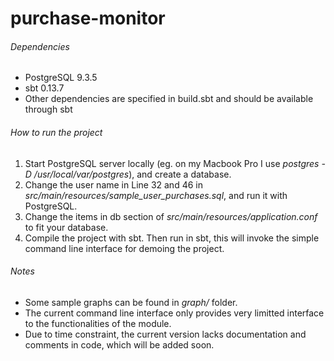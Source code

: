 purchase-monitor
================
###### Dependencies
* PostgreSQL 9.3.5
* sbt 0.13.7
* Other dependencies are specified in build.sbt and should be available through sbt

###### How to run the project
1. Start PostgreSQL server locally (eg. on my Macbook Pro I use *postgres -D /usr/local/var/postgres*), and create a database.
2. Change the user name in Line 32 and 46 in *src/main/resources/sample_user_purchases.sql*, and run it with PostgreSQL.
3. Change the items in db section of *src/main/resources/application.conf* to fit your database.
4. Compile the project with sbt. Then run in sbt, this will invoke the simple command line interface for demoing the project.

###### Notes
* Some sample graphs can be found in *graph/* folder.
* The current command line interface only provides very limitted interface to the functionalities of the module.
* Due to time constraint, the current version lacks documentation and comments in code, which will be added soon.
